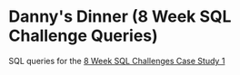 # Danny's Dinner (8 Week SQL Challenge Queries)

SQL queries for the [8 Week SQL Challenges Case Study 1]([https://8weeksqlchallenge.com/](https://8weeksqlchallenge.com/case-study-1/)https://8weeksqlchallenge.com/case-study-1/)
